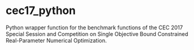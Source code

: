 # cec17_python
Python wrapper function for the benchmark functions of the CEC 2017 Special Session and Competition on Single Objective Bound Constrained Real-Parameter Numerical Optimization.  
